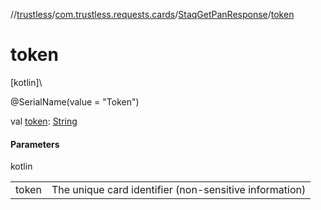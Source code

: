 //[trustless](../../../index.md)/[com.trustless.requests.cards](../index.md)/[StaqGetPanResponse](index.md)/[token](token.md)

# token

[kotlin]\

@SerialName(value = &quot;Token&quot;)

val [token](token.md): [String](https://kotlinlang.org/api/latest/jvm/stdlib/kotlin/-string/index.html)

#### Parameters

kotlin

| | |
|---|---|
| token | The unique card identifier (non-sensitive information) |
